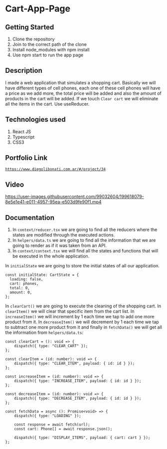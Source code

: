 # Cart-App-Page

## Getting Started

1. Clone the repository
2. Join to the correct path of the clone
3. Install node_modules with npm install
4. Use npm start to run the app page

## Description

I made a web application that simulates a shopping cart. Basically we will have different types of cell phones, each one of these cell phones will have a price as we add more, the total price will be added and also the amount of products in the cart will be added. If we touch `Clear cart` we will eliminate all the items in the cart. Use useReducer.

## Technologies used

1. React JS
2. Typescript
3. CSS3

## Portfolio Link

[`https://www.diegolibonati.com.ar/#/project/34`](https://www.diegolibonati.com.ar/#/project/34)

## Video

https://user-images.githubusercontent.com/99032604/199618079-8e5e1e41-e011-4957-95ea-e503d9fe90f1.mp4

## Documentation

1. In `context/reducer.tsx` we are going to find all the reducers where the states are modified through the executed actions.
2. In `helpers/data.ts` we are going to find all the information that we are going to render as if it was taken from an API.
3. In `context/context.tsx` we will find all the states and functions that will be executed in the whole application.

In `initialState` we are going to store the initial states of all our application.

```
const initialState: CartState = {
  loading: false,
  cart: phones,
  total: 0,
  amount: 0,
};
```

In `clearCart()` we are going to execute the cleaning of the shopping cart. In `clearItem()` we will clear that specific item from the cart list. In `increaseItem()` we will increment by 1 each time we tap to add one more product from it. In `decreaseItem()` we will decrement by 1 each time we tap to subtract one more product from it and finally in `fetchData()` we will get all the information from `helpers/data.ts`:

```
const clearCart = (): void => {
    dispatch({ type: "CLEAR_CART" });
};

const clearItem = (id: number): void => {
    dispatch({ type: "CLEAR_ITEM", payload: { id: id } });
};

const increaseItem = (id: number): void => {
    dispatch({ type: "INCREASE_ITEM", payload: { id: id } });
};

const decreaseItem = (id: number): void => {
    dispatch({ type: "DECREASE_ITEM", payload: { id: id } });
};

const fetchData = async (): Promise<void> => {
    dispatch({ type: "LOADING" });

    const response = await fetch(url);
    const cart: Phone[] = await response.json();

    dispatch({ type: "DISPLAY_ITEMS", payload: { cart: cart } });
};
```
